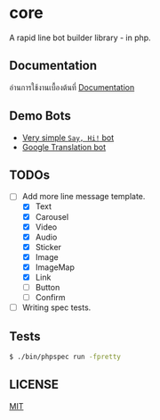 # core
A rapid line bot builder library - in php.

## Documentation
อ่านการใช้งานเบื้องต้นที่ [Documentation](docs/README.md)

## Demo Bots
  - [Very simple `Say, Hi!` bot](https://github.com/linemob/bot-sayhi)
  - [Google Translation bot](https://github.com/linemob/bot-translation)
  
## TODOs
  - [ ] Add more line message template.
      - [x] Text
      - [x] Carousel
      - [x] Video
      - [x] Audio
      - [x] Sticker
      - [x] Image
      - [x] ImageMap
      - [x] Link
      - [ ] Button
      - [ ] Confirm
  - [ ] Writing spec tests.

## Tests
```bash
$ ./bin/phpspec run -fpretty
```

## LICENSE
[MIT](LICENSE)
